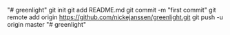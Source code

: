 "# greenlight"  git init git add README.md git commit -m "first commit" git remote add origin https://github.com/nickejanssen/greenlight.git git push -u origin master
"# greenlight" 
